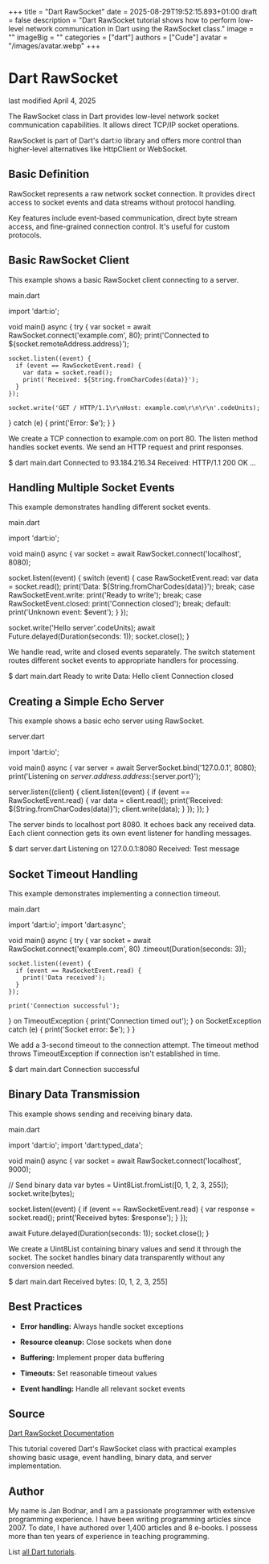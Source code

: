 +++
title = "Dart RawSocket"
date = 2025-08-29T19:52:15.893+01:00
draft = false
description = "Dart RawSocket tutorial shows how to perform low-level network communication in Dart using the RawSocket class."
image = ""
imageBig = ""
categories = ["dart"]
authors = ["Cude"]
avatar = "/images/avatar.webp"
+++

# Dart RawSocket

last modified April 4, 2025

The RawSocket class in Dart provides low-level network socket
communication capabilities. It allows direct TCP/IP socket operations.

RawSocket is part of Dart's dart:io library and offers more
control than higher-level alternatives like HttpClient or WebSocket.

## Basic Definition

RawSocket represents a raw network socket connection. It provides
direct access to socket events and data streams without protocol handling.

Key features include event-based communication, direct byte stream access,
and fine-grained connection control. It's useful for custom protocols.

## Basic RawSocket Client

This example shows a basic RawSocket client connecting to a server.

main.dart
  

import 'dart:io';

void main() async {
  try {
    var socket = await RawSocket.connect('example.com', 80);
    print('Connected to ${socket.remoteAddress.address}');
    
    socket.listen((event) {
      if (event == RawSocketEvent.read) {
        var data = socket.read();
        print('Received: ${String.fromCharCodes(data)}');
      }
    });
    
    socket.write('GET / HTTP/1.1\r\nHost: example.com\r\n\r\n'.codeUnits);
  } catch (e) {
    print('Error: $e');
  }
}

We create a TCP connection to example.com on port 80. The listen method
handles socket events. We send an HTTP request and print responses.

$ dart main.dart
Connected to 93.184.216.34
Received: HTTP/1.1 200 OK
...

## Handling Multiple Socket Events

This example demonstrates handling different socket events.

main.dart
  

import 'dart:io';

void main() async {
  var socket = await RawSocket.connect('localhost', 8080);
  
  socket.listen((event) {
    switch (event) {
      case RawSocketEvent.read:
        var data = socket.read();
        print('Data: ${String.fromCharCodes(data)}');
        break;
      case RawSocketEvent.write:
        print('Ready to write');
        break;
      case RawSocketEvent.closed:
        print('Connection closed');
        break;
      default:
        print('Unknown event: $event');
    }
  });
  
  socket.write('Hello server'.codeUnits);
  await Future.delayed(Duration(seconds: 1));
  socket.close();
}

We handle read, write and closed events separately. The switch statement
routes different socket events to appropriate handlers for processing.

$ dart main.dart
Ready to write
Data: Hello client
Connection closed

## Creating a Simple Echo Server

This example shows a basic echo server using RawSocket.

server.dart
  

import 'dart:io';

void main() async {
  var server = await ServerSocket.bind('127.0.0.1', 8080);
  print('Listening on ${server.address.address}:${server.port}');
  
  server.listen((client) {
    client.listen((event) {
      if (event == RawSocketEvent.read) {
        var data = client.read();
        print('Received: ${String.fromCharCodes(data)}');
        client.write(data);
      }
    });
  });
}

The server binds to localhost port 8080. It echoes back any received data.
Each client connection gets its own event listener for handling messages.

$ dart server.dart
Listening on 127.0.0.1:8080
Received: Test message

## Socket Timeout Handling

This example demonstrates implementing a connection timeout.

main.dart
  

import 'dart:io';
import 'dart:async';

void main() async {
  try {
    var socket = await RawSocket.connect('example.com', 80)
      .timeout(Duration(seconds: 3));
    
    socket.listen((event) {
      if (event == RawSocketEvent.read) {
        print('Data received');
      }
    });
    
    print('Connection successful');
  } on TimeoutException {
    print('Connection timed out');
  } on SocketException catch (e) {
    print('Socket error: $e');
  }
}

We add a 3-second timeout to the connection attempt. The timeout method
throws TimeoutException if connection isn't established in time.

$ dart main.dart
Connection successful

## Binary Data Transmission

This example shows sending and receiving binary data.

main.dart
  

import 'dart:io';
import 'dart:typed_data';

void main() async {
  var socket = await RawSocket.connect('localhost', 9000);
  
  // Send binary data
  var bytes = Uint8List.fromList([0, 1, 2, 3, 255]);
  socket.write(bytes);
  
  socket.listen((event) {
    if (event == RawSocketEvent.read) {
      var response = socket.read();
      print('Received bytes: $response');
    }
  });
  
  await Future.delayed(Duration(seconds: 1));
  socket.close();
}

We create a Uint8List containing binary values and send it through the socket.
The socket handles binary data transparently without any conversion needed.

$ dart main.dart
Received bytes: [0, 1, 2, 3, 255]

## Best Practices

- **Error handling:** Always handle socket exceptions

- **Resource cleanup:** Close sockets when done

- **Buffering:** Implement proper data buffering

- **Timeouts:** Set reasonable timeout values

- **Event handling:** Handle all relevant socket events

## Source

[Dart RawSocket Documentation](https://api.dart.dev/stable/dart-io/RawSocket-class.html)

This tutorial covered Dart's RawSocket class with practical examples showing
basic usage, event handling, binary data, and server implementation.

## Author

My name is Jan Bodnar, and I am a passionate programmer with extensive
programming experience. I have been writing programming articles since 2007.
To date, I have authored over 1,400 articles and 8 e-books. I possess more
than ten years of experience in teaching programming.

List [all Dart tutorials](/dart/).